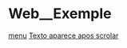 # Web__Exemple


<a href="https://gabrieel-marques-do-nascimento.github.io/Web__Exemple/java%20script/navigation/index.html">menu</a>
<a href="https://gabrieel-marques-do-nascimento.github.io/Web__Exemple/java%20script/animeted%20scroll/index.html">Texto aparece apos scrolar</a>